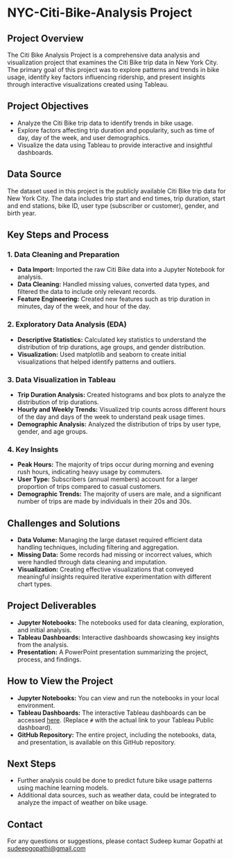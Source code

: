# NYC-Citi-Bike-Analysis Project
 

## Project Overview

The Citi Bike Analysis Project is a comprehensive data analysis and visualization project that examines the Citi Bike trip data in New York City. The primary goal of this project was to explore patterns and trends in bike usage, identify key factors influencing ridership, and present insights through interactive visualizations created using Tableau.

## Project Objectives

- Analyze the Citi Bike trip data to identify trends in bike usage.
- Explore factors affecting trip duration and popularity, such as time of day, day of the week, and user demographics.
- Visualize the data using Tableau to provide interactive and insightful dashboards.

## Data Source

The dataset used in this project is the publicly available Citi Bike trip data for New York City. The data includes trip start and end times, trip duration, start and end stations, bike ID, user type (subscriber or customer), gender, and birth year.

## Key Steps and Process

### 1. Data Cleaning and Preparation
- **Data Import:** Imported the raw Citi Bike data into a Jupyter Notebook for analysis.
- **Data Cleaning:** Handled missing values, converted data types, and filtered the data to include only relevant records.
- **Feature Engineering:** Created new features such as trip duration in minutes, day of the week, and hour of the day.

### 2. Exploratory Data Analysis (EDA)
- **Descriptive Statistics:** Calculated key statistics to understand the distribution of trip durations, age groups, and gender distribution.
- **Visualization:** Used matplotlib and seaborn to create initial visualizations that helped identify patterns and outliers.

### 3. Data Visualization in Tableau
- **Trip Duration Analysis:** Created histograms and box plots to analyze the distribution of trip durations.
- **Hourly and Weekly Trends:** Visualized trip counts across different hours of the day and days of the week to understand peak usage times.
- **Demographic Analysis:** Analyzed the distribution of trips by user type, gender, and age groups.

### 4. Key Insights
- **Peak Hours:** The majority of trips occur during morning and evening rush hours, indicating heavy usage by commuters.
- **User Type:** Subscribers (annual members) account for a larger proportion of trips compared to casual customers.
- **Demographic Trends:** The majority of users are male, and a significant number of trips are made by individuals in their 20s and 30s.

## Challenges and Solutions
- **Data Volume:** Managing the large dataset required efficient data handling techniques, including filtering and aggregation.
- **Missing Data:** Some records had missing or incorrect values, which were handled through data cleaning and imputation.
- **Visualization:** Creating effective visualizations that conveyed meaningful insights required iterative experimentation with different chart types.

## Project Deliverables
- **Jupyter Notebooks:** The notebooks used for data cleaning, exploration, and initial analysis.
- **Tableau Dashboards:** Interactive dashboards showcasing key insights from the analysis.
- **Presentation:** A PowerPoint presentation summarizing the project, process, and findings.

## How to View the Project
- **Jupyter Notebooks:** You can view and run the notebooks in your local environment.
- **Tableau Dashboards:** The interactive Tableau dashboards can be accessed [here](#). (Replace `#` with the actual link to your Tableau Public dashboard).
- **GitHub Repository:** The entire project, including the notebooks, data, and presentation, is available on this GitHub repository.

## Next Steps
- Further analysis could be done to predict future bike usage patterns using machine learning models.
- Additional data sources, such as weather data, could be integrated to analyze the impact of weather on bike usage.

## Contact
For any questions or suggestions, please contact Sudeep kumar Gopathi at sudeepgopathi@gmail.com

